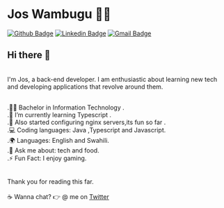 # Jos Wambugu :man_technologist:

[![Github Badge](https://img.shields.io/badge/-Github-000?style=flat-square&logo=Github&logoColor=white&link=https://github.com/JulianaOnofrio)](https://github.com/wambugucoder)
[![Linkedin Badge](https://img.shields.io/badge/-LinkedIn-blue?style=flat-square&logo=Linkedin&logoColor=white&link=https://www.linkedin.com/in/josphat-wambugu-307b24175/)](https://www.linkedin.com/in/josphat-wambugu-307b24175/)
[![Gmail Badge](https://img.shields.io/badge/-Gmail-c14438?style=flat-square&logo=Gmail&logoColor=white&link=mailto:josphatwambugu77@gmail.com)](mailto:josphatwambugu77@gmail.com)
<br/>
## Hi there 👋 

<br/>I'm Jos, a back-end developer.
I am enthusiastic about learning new tech and developing applications that revolve around them.

<br/>.👨‍🎓 Bachelor in Information Technology .
<br/>.🌱 I’m currently learning Typescript .
<br/>.🧩 Also started configuring nginx servers,its fun so far .
<br/>.💻 Coding languages: Java ,Typescript and Javascript.
<br/>.🌍 Languages: English and Swahili.
<br/>.💬 Ask me about: tech and food.
<br/>.⚡ Fun Fact: I enjoy gaming.

<br/>Thank you for reading this far.
<br><br>:coffee: Wanna chat? :point_right: @ me on <a href="https://twitter.com/JosWambugu">Twitter</a>
  
